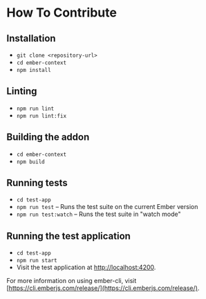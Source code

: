 # How To Contribute

## Installation

- `git clone <repository-url>`
- `cd ember-context`
- `npm install`

## Linting

- `npm run lint`
- `npm run lint:fix`

## Building the addon

- `cd ember-context`
- `npm build`

## Running tests

- `cd test-app`
- `npm run test` – Runs the test suite on the current Ember version
- `npm run test:watch` – Runs the test suite in "watch mode"

## Running the test application

- `cd test-app`
- `npm run start`
- Visit the test application at [http://localhost:4200](http://localhost:4200).

For more information on using ember-cli, visit [https://cli.emberjs.com/release/](https://cli.emberjs.com/release/).
